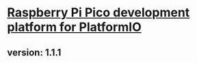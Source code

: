 # [Raspberry Pi Pico development platform for PlatformIO](https://github.com/Wiz-IO/wizio-pico)

## version: 1.1.1
